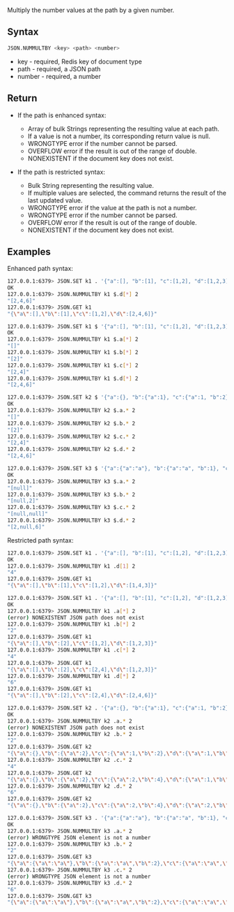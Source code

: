 Multiply the number values at the path by a given number.

## Syntax

```bash
JSON.NUMMULTBY <key> <path> <number>
```

* key - required, Redis key of document type
* path - required, a JSON path
* number - required, a number

## Return

* If the path is enhanced syntax:
  * Array of bulk Strings representing the resulting value at each path.
  * If a value is not a number, its corresponding return value is null.
  * WRONGTYPE error if the number cannot be parsed.
  * OVERFLOW error if the result is out of the range of double.
  * NONEXISTENT if the document key does not exist.

* If the path is restricted syntax:
    * Bulk String representing the resulting value.
    * If multiple values are selected, the command returns the result of the last updated value.  
    * WRONGTYPE error if the value at the path is not a number.
    * WRONGTYPE error if the number cannot be parsed.
    * OVERFLOW error if the result is out of the range of double.
    * NONEXISTENT if the document key does not exist.

## Examples

Enhanced path syntax:

```bash
127.0.0.1:6379> JSON.SET k1 . '{"a":[], "b":[1], "c":[1,2], "d":[1,2,3]}'
OK
127.0.0.1:6379> JSON.NUMMULTBY k1 $.d[*] 2
"[2,4,6]"
127.0.0.1:6379> JSON.GET k1
"{\"a\":[],\"b\":[1],\"c\":[1,2],\"d\":[2,4,6]}"

127.0.0.1:6379> JSON.SET k1 $ '{"a":[], "b":[1], "c":[1,2], "d":[1,2,3]}'
OK
127.0.0.1:6379> JSON.NUMMULTBY k1 $.a[*] 2
"[]"
127.0.0.1:6379> JSON.NUMMULTBY k1 $.b[*] 2
"[2]"
127.0.0.1:6379> JSON.NUMMULTBY k1 $.c[*] 2
"[2,4]"
127.0.0.1:6379> JSON.NUMMULTBY k1 $.d[*] 2
"[2,4,6]"

127.0.0.1:6379> JSON.SET k2 $ '{"a":{}, "b":{"a":1}, "c":{"a":1, "b":2}, "d":{"a":1, "b":2, "c":3}}'
OK
127.0.0.1:6379> JSON.NUMMULTBY k2 $.a.* 2
"[]"
127.0.0.1:6379> JSON.NUMMULTBY k2 $.b.* 2
"[2]"
127.0.0.1:6379> JSON.NUMMULTBY k2 $.c.* 2
"[2,4]"
127.0.0.1:6379> JSON.NUMMULTBY k2 $.d.* 2
"[2,4,6]"

127.0.0.1:6379> JSON.SET k3 $ '{"a":{"a":"a"}, "b":{"a":"a", "b":1}, "c":{"a":"a", "b":"b"}, "d":{"a":1, "b":"b", "c":3}}'
OK
127.0.0.1:6379> JSON.NUMMULTBY k3 $.a.* 2
"[null]"
127.0.0.1:6379> JSON.NUMMULTBY k3 $.b.* 2
"[null,2]"
127.0.0.1:6379> JSON.NUMMULTBY k3 $.c.* 2
"[null,null]"
127.0.0.1:6379> JSON.NUMMULTBY k3 $.d.* 2
"[2,null,6]"
```

Restricted path syntax:

```bash
127.0.0.1:6379> JSON.SET k1 . '{"a":[], "b":[1], "c":[1,2], "d":[1,2,3]}'
OK
127.0.0.1:6379> JSON.NUMMULTBY k1 .d[1] 2
"4"
127.0.0.1:6379> JSON.GET k1
"{\"a\":[],\"b\":[1],\"c\":[1,2],\"d\":[1,4,3]}"

127.0.0.1:6379> JSON.SET k1 . '{"a":[], "b":[1], "c":[1,2], "d":[1,2,3]}'
OK
127.0.0.1:6379> JSON.NUMMULTBY k1 .a[*] 2
(error) NONEXISTENT JSON path does not exist
127.0.0.1:6379> JSON.NUMMULTBY k1 .b[*] 2
"2"
127.0.0.1:6379> JSON.GET k1
"{\"a\":[],\"b\":[2],\"c\":[1,2],\"d\":[1,2,3]}"
127.0.0.1:6379> JSON.NUMMULTBY k1 .c[*] 2
"4"
127.0.0.1:6379> JSON.GET k1
"{\"a\":[],\"b\":[2],\"c\":[2,4],\"d\":[1,2,3]}"
127.0.0.1:6379> JSON.NUMMULTBY k1 .d[*] 2
"6"
127.0.0.1:6379> JSON.GET k1
"{\"a\":[],\"b\":[2],\"c\":[2,4],\"d\":[2,4,6]}"

127.0.0.1:6379> JSON.SET k2 . '{"a":{}, "b":{"a":1}, "c":{"a":1, "b":2}, "d":{"a":1, "b":2, "c":3}}'
OK
127.0.0.1:6379> JSON.NUMMULTBY k2 .a.* 2
(error) NONEXISTENT JSON path does not exist
127.0.0.1:6379> JSON.NUMMULTBY k2 .b.* 2
"2"
127.0.0.1:6379> JSON.GET k2
"{\"a\":{},\"b\":{\"a\":2},\"c\":{\"a\":1,\"b\":2},\"d\":{\"a\":1,\"b\":2,\"c\":3}}"
127.0.0.1:6379> JSON.NUMMULTBY k2 .c.* 2
"4"
127.0.0.1:6379> JSON.GET k2
"{\"a\":{},\"b\":{\"a\":2},\"c\":{\"a\":2,\"b\":4},\"d\":{\"a\":1,\"b\":2,\"c\":3}}"
127.0.0.1:6379> JSON.NUMMULTBY k2 .d.* 2
"6"
127.0.0.1:6379> JSON.GET k2
"{\"a\":{},\"b\":{\"a\":2},\"c\":{\"a\":2,\"b\":4},\"d\":{\"a\":2,\"b\":4,\"c\":6}}"

127.0.0.1:6379> JSON.SET k3 . '{"a":{"a":"a"}, "b":{"a":"a", "b":1}, "c":{"a":"a", "b":"b"}, "d":{"a":1, "b":"b", "c":3}}'
OK
127.0.0.1:6379> JSON.NUMMULTBY k3 .a.* 2
(error) WRONGTYPE JSON element is not a number
127.0.0.1:6379> JSON.NUMMULTBY k3 .b.* 2
"2"
127.0.0.1:6379> JSON.GET k3
"{\"a\":{\"a\":\"a\"},\"b\":{\"a\":\"a\",\"b\":2},\"c\":{\"a\":\"a\",\"b\":\"b\"},\"d\":{\"a\":1,\"b\":\"b\",\"c\":3}}"
127.0.0.1:6379> JSON.NUMMULTBY k3 .c.* 2
(error) WRONGTYPE JSON element is not a number
127.0.0.1:6379> JSON.NUMMULTBY k3 .d.* 2
"6"
127.0.0.1:6379> JSON.GET k3
"{\"a\":{\"a\":\"a\"},\"b\":{\"a\":\"a\",\"b\":2},\"c\":{\"a\":\"a\",\"b\":\"b\"},\"d\":{\"a\":2,\"b\":\"b\",\"c\":6}}"
```
